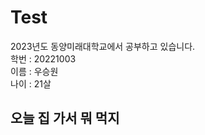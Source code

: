 # Test

2023년도 동양미래대학교에서 공부하고 있습니다. <br>
학번 : 20221003 <br>
이름 : 우승원 <br>
나이 : 21살

## 오늘 집 가서 뭐 먹지
